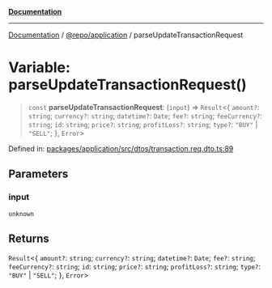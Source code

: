 [**Documentation**](../../../README.md)

***

[Documentation](../../../README.md) / [@repo/application](../README.md) / parseUpdateTransactionRequest

# Variable: parseUpdateTransactionRequest()

> `const` **parseUpdateTransactionRequest**: (`input`) => `Result`\<\{ `amount?`: `string`; `currency?`: `string`; `datetime?`: `Date`; `fee?`: `string`; `feeCurrency?`: `string`; `id`: `string`; `price?`: `string`; `profitLoss?`: `string`; `type?`: `"BUY"` \| `"SELL"`; \}, `Error`\>

Defined in: [packages/application/src/dtos/transaction.req.dto.ts:89](https://github.com/o3osatoshi/experiment/blob/5bd7d1b2e07e346ab8abb44ddf7730e7fe84cf4f/packages/application/src/dtos/transaction.req.dto.ts#L89)

## Parameters

### input

`unknown`

## Returns

`Result`\<\{ `amount?`: `string`; `currency?`: `string`; `datetime?`: `Date`; `fee?`: `string`; `feeCurrency?`: `string`; `id`: `string`; `price?`: `string`; `profitLoss?`: `string`; `type?`: `"BUY"` \| `"SELL"`; \}, `Error`\>
